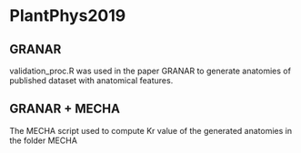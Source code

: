 # PlantPhys2019

## GRANAR
validation_proc.R was used in the paper GRANAR to generate anatomies of published dataset with anatomical features.

## GRANAR + MECHA
The MECHA script used to compute Kr value of the generated anatomies in the folder MECHA
